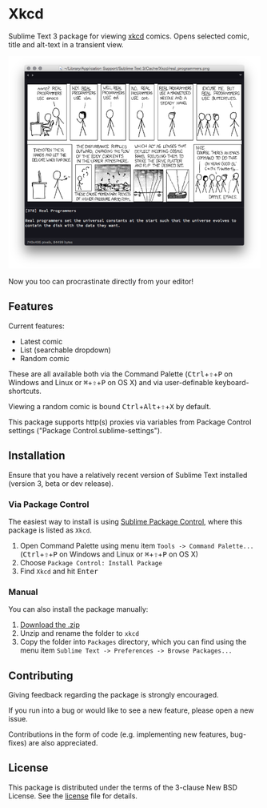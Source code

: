 # Xkcd
Sublime Text 3 package for viewing [xkcd](http://www.xkcd.com) comics.
Opens selected comic, title and alt-text in a transient view.

![Screenshot](xkcd.png)

Now you too can procrastinate directly from your editor!

## Features
Current features:

* Latest comic
* List (searchable dropdown)
* Random comic

These are all available both via the Command Palette (<kbd>Ctrl</kbd>+<kbd>⇧</kbd>+<kbd>P</kbd> on Windows and Linux or <kbd>⌘</kbd>+<kbd>⇧</kbd>+<kbd>P</kbd> on OS X)
and via user-definable keyboard-shortcuts.

Viewing a random comic is bound <kbd>Ctrl</kbd>+<kbd>Alt</kbd>+<kbd>⇧</kbd>+<kbd>X</kbd> by default.

This package supports http(s) proxies via variables from Package Control settings ("Package Control.sublime-settings").

## Installation
Ensure that you have a relatively recent version of Sublime Text installed (version 3, beta or dev release).

### Via Package Control

The easiest way to install is using [Sublime Package Control](https://sublime.wbond.net), where this package is listed as `Xkcd`.

1. Open Command Palette using menu item `Tools -> Command Palette...` (<kbd>Ctrl</kbd>+<kbd>⇧</kbd>+<kbd>P</kbd> on Windows and Linux or <kbd>⌘</kbd>+<kbd>⇧</kbd>+<kbd>P</kbd> on OS X)
2. Choose `Package Control: Install Package`
3. Find `Xkcd` and hit <kbd>Enter</kbd>

### Manual

You can also install the package manually:

1. [Download the .zip](https://github.com/eivind88/xkcd/archive/master.zip)
2. Unzip and rename the folder to `xkcd`
3. Copy the folder into `Packages` directory, which you can find using the
    menu item `Sublime Text -> Preferences -> Browse Packages...`

## Contributing
Giving feedback regarding the package is strongly encouraged.

If you run into a bug or would like to see a new feature, please open a new issue.

Contributions in the form of code (e.g. implementing new features, bug-fixes)
are also appreciated.

## License
This package is distributed under the terms of the 3-clause New BSD License. See the [license](LICENSE.txt) file for details.

